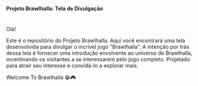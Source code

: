 **Projeto Brawlhalla: Tela de Divulgação**
#
Olá!

Este é o repositório do Projeto Brawlhalla. Aqui você encontrará uma tela desenvolvida para divulgar o incrível jogo "Brawlhalla".
A intenção por trás dessa tela é fornecer uma introdução envolvente ao universo de Brawlhalla, incentivando os visitantes a se interessarem pelo jogo completo. Projetado para atrair seu interesse e convidá-lo a explorar mais.

Welcome To Brawlhalla 😁🎮
